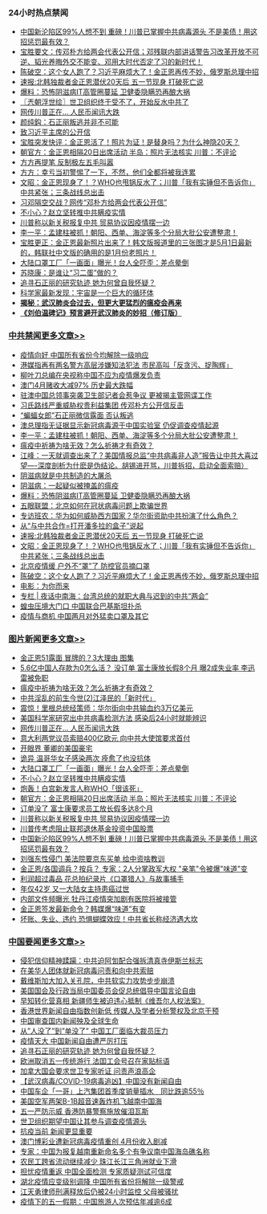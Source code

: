 <div class="catlist">
<h3>24小时热点禁闻</h3>
<ul>
<li><a href="https://github.com/fqnews/bnews/blob/master/topimagenews/20200501/1321979.md">中国新沦陷区99%人想不到 重磅！川普已掌握中共病毒源头 不是美债！用这招惩罚最有效？</a></li>
<li><a href="https://github.com/fqnews/bnews/blob/master/bannedvideo/20200501/1322028.md">宝胜要文：传邓朴方给两会代表公开信；邓残联内部讲话警告习改革开放不可逆、韬光养晦外交不能变、邓用大时代否定了习的新时代！</a></li>
<li><a href="https://github.com/fqnews/bnews/blob/master/cbnews/20200502/1322140.md">陈破空：这个女人跑了？习近平麻烦大了！金正恩再传不妙，俄罗斯总理中招 </a></li>
<li><a href="https://github.com/fqnews/bnews/blob/master/cbnews/20200502/1322180.md">速报:北韩独裁者金正恩潜伏20天后 五一节现身 打破死亡说</a></li>
<li><a href="https://github.com/fqnews/bnews/blob/master/cbnews/20200502/1322103.md">爆料：恐怖阴滋病IT高管圈蔓延 卫健委隐瞒恐再酿大祸</a></li>
<li><a href="https://github.com/fqnews/bnews/blob/master/ssgc/20200502/1322110.md">〖兲朝浮世绘〗世卫组织终于受不了，开始反水中共了</a></li>
<li><a href="https://github.com/fqnews/bnews/blob/master/topimagenews/20200502/1322247.md">网传川普正在... 人民币闻讯大跌</a></li>
<li><a href="https://github.com/fqnews/bnews/blob/master/baitai/20200502/1322173.md">颜纯鈎&#65306;石正丽叛逃并非不可能</a></li>
<li><a href="https://github.com/fqnews/bnews/blob/master/baitai/20200502/1322144.md">致习近平主席的公开信</a></li>
<li><a href="https://github.com/fqnews/bnews/blob/master/bannedvideo/20200502/1322166.md">宝胜突发快评：金正恩活了！照片为证！是替身吗？为什么神隐20天？</a></li>
<li><a href="https://github.com/fqnews/bnews/blob/master/topimagenews/20200502/1322186.md">朝官方：金正恩相隔20日出席活动 半岛：照片无法核实 川普：不评论</a></li>
<li><a href="https://github.com/fqnews/bnews/blob/master/cbnews/20200501/1322008.md">方方再提笔 反制极左五毛叫嚣</a></li>
<li><a href="https://github.com/fqnews/bnews/blob/master/baitai/20200502/1322107.md">方方&#65306;幸亏当初警惕了一下&#65292;不然&#65292;他们全都将被我连累</a></li>
<li><a href="https://github.com/fqnews/bnews/blob/master/cbnews/20200502/1322167.md">文昭：金正恩现身了！？WHO也甩锅反水了；川普「我有实锤但不告诉你」中共紧张；三条战线总出击 </a></li>
<li><a href="https://github.com/fqnews/bnews/blob/master/comments/20200502/1322235.md">习邓隔空交战？网传“邓朴方给两会代表公开信”</a></li>
<li><a href="https://github.com/fqnews/bnews/blob/master/topimagenews/20200502/1322225.md">不小心？赵立坚转推中共瞒疫实情</a></li>
<li><a href="https://github.com/fqnews/bnews/blob/master/topimagenews/20200501/1322045.md">川普称以新关税报复中共 贸易协议因疫情摆一边</a></li>
<li><a href="https://github.com/fqnews/bnews/blob/master/cbnews/20200502/1322291.md">李一平：孟建柱被抓！朝阳、西单、海淀等多个分局大批公安遭整肃！</a></li>
<li><a href="https://github.com/fqnews/bnews/blob/master/bannedvideo/20200502/1322181.md">宝胜更正：金正恩最新照片出来了！韩文版报道里的三张图才是5月1日最新的，韩联社中文版的确用的是1月份老照片！</a></li>
<li><a href="https://github.com/fqnews/bnews/blob/master/topimagenews/20200502/1322226.md">大陆口罩工厂「一画面」曝光！台人全吓歪：差点晕倒</a></li>
<li><a href="https://github.com/fqnews/bnews/blob/master/baitai/20200502/1322172.md">苏晓康&#65306;是谁让&#8220;习二蛋&#8221;做的&#65311;</a></li>
<li><a href="https://github.com/fqnews/bnews/blob/master/headline/20200502/1322112.md">追寻石正丽的研究轨迹   她为何曾自我怀疑？</a></li>
<li><a href="https://github.com/fqnews/bnews/blob/master/comments/20200501/1322053.md">科学家最新发现：宇宙是一个巨大的循环体</a></li>
<li><b><a href="https://github.com/fqnews/bnews/blob/master/comments/20200211/1275071.md" target="_blank">揭秘：武汉肺炎会过去，但更大更猛烈的瘟疫会再来</a></b></li>
<li><b><a href="https://github.com/fqnews/bnews/blob/master/comments/20200207/1272816.md" target="_blank">《刘伯温碑记》预言避开武汉肺炎的妙招（修订版）</a></b></li>
</ul>
</div>

<div class="catlist">
<h3><a href="https://github.com/fqnews/bnews/blob/master/cbnews/" target="_blank">中共禁闻</a><span><a href="https://github.com/fqnews/bnews/blob/master/cbnews/" target="_blank" rel="nofollow">更多文章>></a></span></h3>
<ul>
<li><a href="https://github.com/fqnews/bnews/blob/master/cbnews/20200502/1322335.md" target="_blank">疫情向好 中国所有省份今均解除一级响应</a></li>
<li><a href="https://github.com/fqnews/bnews/blob/master/cbnews/20200502/1322326.md" target="_blank">港媒指再有两名警方高层涉嫌知法犯法 市民高叫「反贪污、捉陶辉」</a></li>
<li><a href="https://github.com/fqnews/bnews/blob/master/cbnews/20200502/1322323.md" target="_blank">柳叶刀总编在央视称中国不应为疫情爆发负责</a></li>
<li><a href="https://github.com/fqnews/bnews/blob/master/cbnews/20200502/1322322.md" target="_blank">澳门4月赌收大减97% 历史最大跌幅</a></li>
<li><a href="https://github.com/fqnews/bnews/blob/master/cbnews/20200502/1322321.md" target="_blank">驻澳中国总领事突袭卫生部记者会惹争议 更被揭主管网谍工作</a></li>
<li><a href="https://github.com/fqnews/bnews/blob/master/cbnews/20200502/1322316.md" target="_blank">习氏路线严重威胁权贵利益集团 传邓朴方公开信反击</a></li>
<li><a href="https://github.com/fqnews/bnews/blob/master/cbnews/20200502/1322311.md" target="_blank">“蝙蝠女郎”石正丽微信露面 否认叛逃</a></li>
<li><a href="https://github.com/fqnews/bnews/blob/master/cbnews/20200502/1322309.md" target="_blank">澳总理指无证据显示新冠病毒源于中国实验室 仍促调查疫情起源</a></li>
<li><a href="https://github.com/fqnews/bnews/blob/master/cbnews/20200502/1322291.md" target="_blank">李一平：孟建柱被抓！朝阳、西单、海淀等多个分局大批公安遭整肃！</a></li>
<li><a href="https://github.com/fqnews/bnews/blob/master/comments/20200502/1322275.md" target="_blank">瘟疫中祈祷为啥无效？怎么祈祷才有奇效？</a></li>
<li><a href="https://github.com/fqnews/bnews/blob/master/cbnews/20200502/1322253.md" target="_blank">江峰：一天就调查出来了？美国情报总监“中共病毒非人造”报告让中共大喜过望&#8212;-深度剖析为什麽是伪结论。胡锡进开骂，川普拆招，启动全面索赔）</a></li>
<li><a href="https://github.com/fqnews/bnews/blob/master/cbnews/20200502/1322193.md" target="_blank">阴滋病就是中共制造的大屠杀</a></li>
<li><a href="https://github.com/fqnews/bnews/blob/master/comments/20200502/1319460.md" target="_blank">阴滋病：一起疑似被掩盖的瘟疫</a></li>
<li><a href="https://github.com/fqnews/bnews/blob/master/cbnews/20200502/1322103.md" target="_blank">爆料：恐怖阴滋病IT高管圈蔓延 卫健委隐瞒恐再酿大祸</a></li>
<li><a href="https://github.com/fqnews/bnews/blob/master/cbnews/20200502/1322227.md" target="_blank">五眼联盟：北京如何在冠状病毒问题上欺骗世界</a></li>
<li><a href="https://github.com/fqnews/bnews/blob/master/cbnews/20200502/1319575.md" target="_blank">专访班农：华为如何威胁西方国家？华尔街资助中共扮演了什么角色？</a></li>
<li><a href="https://github.com/fqnews/bnews/blob/master/cbnews/20200502/1322175.md" target="_blank">从“与中共合作=打开潘多拉的盒子”说起</a></li>
<li><a href="https://github.com/fqnews/bnews/blob/master/cbnews/20200502/1322180.md" target="_blank">速报:北韩独裁者金正恩潜伏20天后 五一节现身 打破死亡说</a></li>
<li><a href="https://github.com/fqnews/bnews/blob/master/cbnews/20200502/1322167.md" target="_blank">文昭：金正恩现身了！？WHO也甩锅反水了；川普「我有实锤但不告诉你」中共紧张；三条战线总出击</a></li>
<li><a href="https://github.com/fqnews/bnews/blob/master/cbnews/20200502/1322146.md" target="_blank">北京疫情缓 户外不“罩”了 防控官员摘口罩</a></li>
<li><a href="https://github.com/fqnews/bnews/blob/master/cbnews/20200502/1322140.md" target="_blank">陈破空：这个女人跑了？习近平麻烦大了！金正恩再传不妙，俄罗斯总理中招</a></li>
<li><a href="https://github.com/fqnews/bnews/blob/master/cbnews/20200502/1322130.md" target="_blank">电影：为你而来</a></li>
<li><a href="https://github.com/fqnews/bnews/blob/master/cbnews/20200502/1322111.md" target="_blank">专栏 | 夜话中南海：台湾总统的就职大典与迟到的中共“两会”</a></li>
<li><a href="https://github.com/fqnews/bnews/blob/master/cbnews/20200501/1322059.md" target="_blank">蝗虫压境大门口 中国联合巴基斯坦扑杀</a></li>
<li><a href="https://github.com/fqnews/bnews/blob/master/cbnews/20200501/1322056.md" target="_blank">疫情与商机 中国两月对外猛卖口罩及其它</a></li>

</ul>
</div>
<div class="catlist">
<h3><a href="https://github.com/fqnews/bnews/blob/master/topimagenews/" target="_blank">图片新闻</a><span><a href="https://github.com/fqnews/bnews/blob/master/topimagenews/" target="_blank" rel="nofollow">更多文章>></a></span></h3>
<ul>
<li><a href="https://github.com/fqnews/bnews/blob/master/topimagenews/20200502/1322333.md" target="_blank">金正恩51露面 冒牌的？3大理由 图集</a></li>
<li><a href="https://github.com/fqnews/bnews/blob/master/topimagenews/20200502/1322293.md" target="_blank">5.6亿中国人存款为0怎么活？ 没订单 富士康放长假8个月 曝2成失业率 李迅雷被免职</a></li>
<li><a href="https://github.com/fqnews/bnews/blob/master/comments/20200502/1322275.md" target="_blank">瘟疫中祈祷为啥无效？怎么祈祷才有奇效？</a></li>
<li><a href="https://github.com/fqnews/bnews/blob/master/topimagenews/20200502/1322283.md" target="_blank">中共淫乱的前生今世(2)江泽民的「新时代」</a></li>
<li><a href="https://github.com/fqnews/bnews/blob/master/topimagenews/20200502/1322277.md" target="_blank">震惊！里根总统经策师：华尔街向中共输血约3万亿美元</a></li>
<li><a href="https://github.com/fqnews/bnews/blob/master/topimagenews/20200502/1322257.md" target="_blank">美国科学家研究出中共病毒检测方法 感染后24小时就能辨识</a></li>
<li><a href="https://github.com/fqnews/bnews/blob/master/topimagenews/20200502/1322247.md" target="_blank">网传川普正在&#8230; 人民币闻讯大跌</a></li>
<li><a href="https://github.com/fqnews/bnews/blob/master/topimagenews/20200502/1322234.md" target="_blank">意大利两党议员索赔400亿欧元 向中共大使馆要求首付</a></li>
<li><a href="https://github.com/fqnews/bnews/blob/master/topimagenews/20200502/1322233.md" target="_blank">开眼界 董卿的美国豪宅</a></li>
<li><a href="https://github.com/fqnews/bnews/blob/master/topimagenews/20200502/1322232.md" target="_blank">诡异 温哥华女子感染两次 痊愈了也没抗体</a></li>
<li><a href="https://github.com/fqnews/bnews/blob/master/topimagenews/20200502/1322226.md" target="_blank">大陆口罩工厂「一画面」曝光！台人全吓歪：差点晕倒</a></li>
<li><a href="https://github.com/fqnews/bnews/blob/master/topimagenews/20200502/1322225.md" target="_blank">不小心？赵立坚转推中共瞒疫实情</a></li>
<li><a href="https://github.com/fqnews/bnews/blob/master/topimagenews/20200502/1322224.md" target="_blank">炮轰！白宫新发言人称WHO「很该死」</a></li>
<li><a href="https://github.com/fqnews/bnews/blob/master/topimagenews/20200502/1322186.md" target="_blank">朝官方：金正恩相隔20日出席活动 半岛：照片无法核实 川普：不评论</a></li>
<li><a href="https://github.com/fqnews/bnews/blob/master/topimagenews/20200502/1322185.md" target="_blank">订单没了 富士康要求员工放长假多达8个月</a></li>
<li><a href="https://github.com/fqnews/bnews/blob/master/topimagenews/20200501/1322045.md" target="_blank">川普称以新关税报复中共 贸易协议因疫情摆一边</a></li>
<li><a href="https://github.com/fqnews/bnews/blob/master/topimagenews/20200501/1322027.md" target="_blank">川普传考虑阻止联邦退休基金投资中国股票</a></li>
<li><a href="https://github.com/fqnews/bnews/blob/master/topimagenews/20200501/1321979.md" target="_blank">中国新沦陷区99%人想不到 重磅！川普已掌握中共病毒源头 不是美债！用这招惩罚最有效？</a></li>
<li><a href="https://github.com/fqnews/bnews/blob/master/topimagenews/20200501/1321937.md" target="_blank">刘强东性侵门 美法院要京东买单 给中资啥教训</a></li>
<li><a href="https://github.com/fqnews/bnews/blob/master/topimagenews/20200501/1321923.md" target="_blank">金正恩/各国调兵？按兵？ 专家：2人分掌政军大权 &quot;亲笔&quot;令被爆&quot;味道&quot;变</a></li>
<li><a href="https://github.com/fqnews/bnews/blob/master/topimagenews/20200501/1321901.md" target="_blank">利润超过毒品 花总拍纪录片《口罩猎人》与故事捕手</a></li>
<li><a href="https://github.com/fqnews/bnews/blob/master/topimagenews/20200501/1321886.md" target="_blank">年仅42岁 又一大陆女主持患癌过世</a></li>
<li><a href="https://github.com/fqnews/bnews/blob/master/topimagenews/20200501/1321885.md" target="_blank">内部文件频曝光 牡丹江疫情突加剧有医院将被接管</a></li>
<li><a href="https://github.com/fqnews/bnews/blob/master/topimagenews/20200501/1321884.md" target="_blank">金正恩签发最新命令？韩媒爆“味道”有变</a></li>
<li><a href="https://github.com/fqnews/bnews/blob/master/topimagenews/20200501/1321878.md" target="_blank">坏账、失业、违约 恐惧蝴蝶效应！中共省长称经济遇大坎</a></li>

</ul>
</div>
<div class="catlist">
<h3><a href="https://github.com/fqnews/bnews/blob/master/headline/" target="_blank">中国要闻</a><span><a href="https://github.com/fqnews/bnews/blob/master/headline/" target="_blank" rel="nofollow">更多文章>></a></span></h3>
<ul>
<li><a href="https://github.com/fqnews/bnews/blob/master/headline/20200502/1322300.md" target="_blank">侵犯信仰精神蹂躏：中共迫阿訇配合强拆清真寺伊斯兰标志</a></li>
<li><a href="https://github.com/fqnews/bnews/blob/master/headline/20200502/1322294.md" target="_blank">在美华人团体就新冠病毒问责和向中共索赔</a></li>
<li><a href="https://github.com/fqnews/bnews/blob/master/headline/20200502/1322255.md" target="_blank">戴维斯加大加入关孔院，中共软实力攻势步步崩溃</a></li>
<li><a href="https://github.com/fqnews/bnews/blob/master/headline/20200502/1322243.md" target="_blank">美国国会及行政当局中国委员会促总统倡导中国言论自由</a></li>
<li><a href="https://github.com/fqnews/bnews/blob/master/headline/20200502/1322196.md" target="_blank">早知转化营真相 新疆师生被迫违心抵制《维吾尔人权法案》</a></li>
<li><a href="https://github.com/fqnews/bnews/blob/master/headline/20200502/1322195.md" target="_blank">香港世界新闻自由指数创新低 传媒人及学者分析警权及北京干预</a></li>
<li><a href="https://github.com/fqnews/bnews/blob/master/headline/20200502/1322194.md" target="_blank">中国审查国内新闻殃及全球生命</a></li>
<li><a href="https://github.com/fqnews/bnews/blob/master/headline/20200502/1322135.md" target="_blank">从&#8221;人没了&#8221;到&#8221;单没了&#8221;    中国工厂面临大裁员压力</a></li>
<li><a href="https://github.com/fqnews/bnews/blob/master/headline/20200502/1322123.md" target="_blank">疫情天大  中国新闻自由遭严厉打压</a></li>
<li><a href="https://github.com/fqnews/bnews/blob/master/headline/20200502/1322112.md" target="_blank">追寻石正丽的研究轨迹   她为何曾自我怀疑？</a></li>
<li><a href="https://github.com/fqnews/bnews/blob/master/headline/20200502/1322101.md" target="_blank">欧洲取消五一传统游行  法囯工会号召在家贴标语</a></li>
<li><a href="https://github.com/fqnews/bnews/blob/master/headline/20200502/1322100.md" target="_blank">加拿大国会要求世卫专家听证  问责声浪高企</a></li>
<li><a href="https://github.com/fqnews/bnews/blob/master/headline/20200502/1322097.md" target="_blank">【武汉病毒/COVID-19病毒追凶】中国没有新闻自由</a></li>
<li><a href="https://github.com/fqnews/bnews/blob/master/headline/20200502/1322096.md" target="_blank">中国车企「一哥」上汽集团首季度销量插水　同比跌逾55％</a></li>
<li><a href="https://github.com/fqnews/bnews/blob/master/headline/20200502/1322085.md" target="_blank">美国空军两架B-1B超音速轰炸机飞越南中国海</a></li>
<li><a href="https://github.com/fqnews/bnews/blob/master/headline/20200502/1322084.md" target="_blank">五一严防示威 香港防暴警察施放催泪瓦斯</a></li>
<li><a href="https://github.com/fqnews/bnews/blob/master/headline/20200502/1322083.md" target="_blank">世卫组织期望中国让其参与调查疫情源头</a></li>
<li><a href="https://github.com/fqnews/bnews/blob/master/headline/20200502/1322080.md" target="_blank">抗疫当前  新闻更显重要</a></li>
<li><a href="https://github.com/fqnews/bnews/blob/master/headline/20200502/1322073.md" target="_blank">澳门博彩业遭新冠病毒疫情重创 4月份收入剧减</a></li>
<li><a href="https://github.com/fqnews/bnews/blob/master/headline/20200502/1322072.md" target="_blank">专家：中国为报复越南重新命名多个有争议南中国海岛礁名称</a></li>
<li><a href="https://github.com/fqnews/bnews/blob/master/headline/20200502/1322071.md" target="_blank">农民工跨省流动继续减少 珠江长江三角洲就业下滑</a></li>
<li><a href="https://github.com/fqnews/bnews/blob/master/headline/20200502/1322070.md" target="_blank">担忧疫情重返 中国全面检测 专家质疑测试可信度</a></li>
<li><a href="https://github.com/fqnews/bnews/blob/master/headline/20200502/1322069.md" target="_blank">湖北疫情应变级别调降 中国所有省份将解除一级警戒</a></li>
<li><a href="https://github.com/fqnews/bnews/blob/master/headline/20200502/1322068.md" target="_blank">江天勇律师刑满释放后仍被24小时监控 父母被骚扰</a></li>
<li><a href="https://github.com/fqnews/bnews/blob/master/headline/20200502/1322067.md" target="_blank">疫情下的五一假期：中国旅游人次预估年减逾6成</a></li>

</ul>
</div>